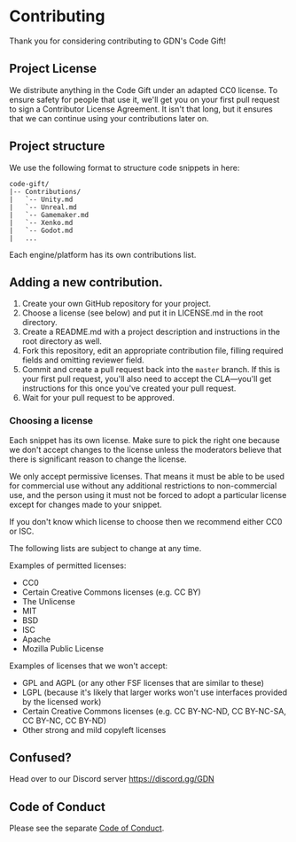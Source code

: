 # Contributing

Thank you for considering contributing to GDN's Code Gift!

## Project License

We distribute anything in the Code Gift under an adapted CC0 license. To ensure safety for people that use it, we'll get you on your first pull request to sign a Contributor License Agreement. It isn't that long, but it ensures that we can continue using your contributions later on.

## Project structure

We use the following format to structure code snippets in here:

```
code-gift/
|-- Contributions/
|   `-- Unity.md
|   `-- Unreal.md
|   `-- Gamemaker.md
|   `-- Xenko.md
|   `-- Godot.md
|	...
```

Each engine/platform has its own contributions list.

## Adding a new contribution.

1. Create your own GitHub repository for your project.
2. Choose a license (see below) and put it in LICENSE.md in the root directory.
3. Create a README.md with a project description and instructions in the root directory as well.
4. Fork this repository, edit an appropriate contribution file, filling required fields and omitting reviewer field.
5. Commit and create a pull request back into the `master` branch. If this is your first pull request, you'll also need to accept the CLA—you'll get instructions for this once you've created your pull request.
6. Wait for your pull request to be approved.

### Choosing a license

Each snippet has its own license. Make sure to pick the right one because we don't accept changes to the license unless the moderators believe that there is significant reason to change the license.

We only accept permissive licenses. That means it must be able to be used for commercial use without any additional restrictions to non-commercial use, and the person using it must not be forced to adopt a particular license except for changes made to your snippet.

If you don't know which license to choose then we recommend either CC0 or ISC.

The following lists are subject to change at any time.

Examples of permitted licenses:
* CC0
* Certain Creative Commons licenses (e.g. CC BY)
* The Unlicense
* MIT
* BSD
* ISC
* Apache
* Mozilla Public License

Examples of licenses that we won't accept:
* GPL and AGPL (or any other FSF licenses that are similar to these)
* LGPL (because it's likely that larger works won't use interfaces provided by the licensed work)
* Certain Creative Commons licenses (e.g. CC BY-NC-ND, CC BY-NC-SA, CC BY-NC, CC BY-ND)
* Other strong and mild copyleft licenses

## Confused?

Head over to our Discord server https://discord.gg/GDN

## Code of Conduct

Please see the separate [Code of Conduct](CODE_OF_CONDUCT.md).
